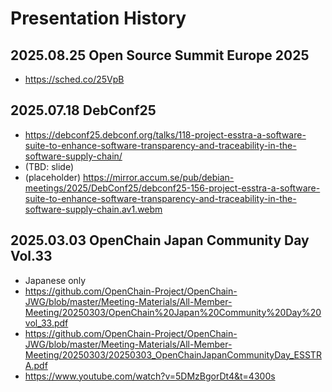 # Presentation History

## 2025.08.25 Open Source Summit Europe 2025
- https://sched.co/25VpB

## 2025.07.18 DebConf25
- https://debconf25.debconf.org/talks/118-project-esstra-a-software-suite-to-enhance-software-transparency-and-traceability-in-the-software-supply-chain/
- (TBD: slide)
- (placeholder) https://mirror.accum.se/pub/debian-meetings/2025/DebConf25/debconf25-156-project-esstra-a-software-suite-to-enhance-software-transparency-and-traceability-in-the-software-supply-chain.av1.webm

## 2025.03.03 OpenChain Japan Community Day Vol.33
- Japanese only
- https://github.com/OpenChain-Project/OpenChain-JWG/blob/master/Meeting-Materials/All-Member-Meeting/20250303/OpenChain%20Japan%20Community%20Day%20vol_33.pdf
- https://github.com/OpenChain-Project/OpenChain-JWG/blob/master/Meeting-Materials/All-Member-Meeting/20250303/20250303_OpenChainJapanCommunityDay_ESSTRA.pdf
- https://www.youtube.com/watch?v=5DMzBgorDt4&t=4300s

